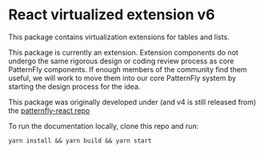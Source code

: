 # React virtualized extension v6

This package contains virtualization extensions for tables and lists.

This package is currently an extension. Extension components do not undergo the same rigorous design or coding review process as core PatternFly components. If enough members of the community find them useful, we will work to move them into our core PatternFly system by starting the design process for the idea.

This package was originally developed under (and v4 is still released from) the [patternfly-react repo](https://github.com/patternfly/patternfly-react/tree/8e892ec941ec177d7424f5c6a74694b3c7e53941/packages/react-virtualized-extension)

To run the documentation locally, clone this repo and run:

`yarn install && yarn build && yarn start`

